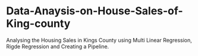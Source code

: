 # Data-Anaysis-on-House-Sales-of-King-county
Analysing the Housing Sales in Kings County using Multi Linear Regression,  Rigde Regression and Creating a Pipeline.

